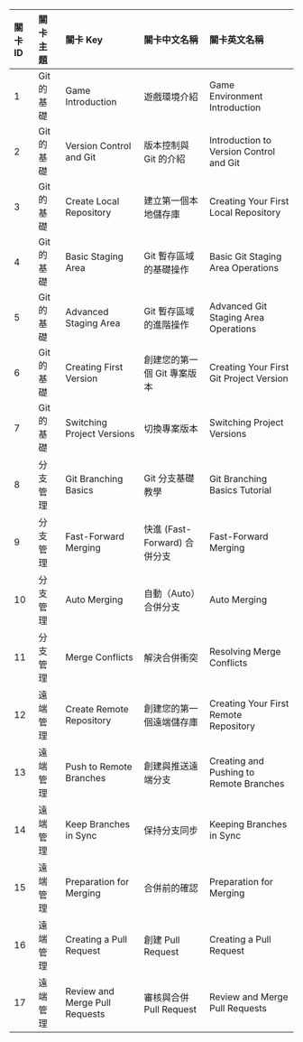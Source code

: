 | 關卡 ID | 關卡主題   | 關卡 Key                       | 關卡中文名稱                 | 關卡英文名稱                            |
| :------ | :--------- | :----------------------------- | :--------------------------- | :-------------------------------------- |
| 1       | Git 的基礎 | Game Introduction              | 遊戲環境介紹                 | Game Environment Introduction           |
| 2       | Git 的基礎 | Version Control and Git        | 版本控制與 Git 的介紹        | Introduction to Version Control and Git |
| 3       | Git 的基礎 | Create Local Repository        | 建立第一個本地儲存庫         | Creating Your First Local Repository    |
| 4       | Git 的基礎 | Basic Staging Area             | Git 暫存區域的基礎操作       | Basic Git Staging Area Operations       |
| 5       | Git 的基礎 | Advanced Staging Area          | Git 暫存區域的進階操作       | Advanced Git Staging Area Operations    |
| 6       | Git 的基礎 | Creating First Version         | 創建您的第一個 Git 專案版本  | Creating Your First Git Project Version |
| 7       | Git 的基礎 | Switching Project Versions     | 切換專案版本                 | Switching Project Versions              |
| 8       | 分支管理   | Git Branching Basics           | Git 分支基礎教學             | Git Branching Basics Tutorial           |
| 9       | 分支管理   | Fast-Forward Merging           | 快進 (Fast-Forward) 合併分支 | Fast-Forward Merging                    |
| 10      | 分支管理   | Auto Merging                   | 自動（Auto）合併分支         | Auto Merging                            |
| 11      | 分支管理   | Merge Conflicts                | 解決合併衝突                 | Resolving Merge Conflicts               |
| 12      | 遠端管理   | Create Remote Repository       | 創建您的第一個遠端儲存庫     | Creating Your First Remote Repository   |
| 13      | 遠端管理   | Push to Remote Branches        | 創建與推送遠端分支           | Creating and Pushing to Remote Branches |
| 14      | 遠端管理   | Keep Branches in Sync          | 保持分支同步                 | Keeping Branches in Sync                |
| 15      | 遠端管理   | Preparation for Merging        | 合併前的確認                 | Preparation for Merging                 |
| 16      | 遠端管理   | Creating a Pull Request        | 創建 Pull Request            | Creating a Pull Request                 |
| 17      | 遠端管理   | Review and Merge Pull Requests | 審核與合併 Pull Request      | Review and Merge Pull Requests          |

